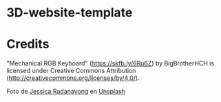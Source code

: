 # 3D-website-template

# Credits

"Mechanical RGB Keyboard" (https://skfb.ly/6Ru6Z) by BigBrotherHCH is licensed under Creative Commons Attribution (http://creativecommons.org/licenses/by/4.0/).

Foto de <a href="https://unsplash.com/es/@cahh?utm_source=unsplash&utm_medium=referral&utm_content=creditCopyText">Jessica Radanavong</a> en <a href="https://unsplash.com/es/fotos/D6t70k8F28w?utm_source=unsplash&utm_medium=referral&utm_content=creditCopyText">Unsplash</a>
